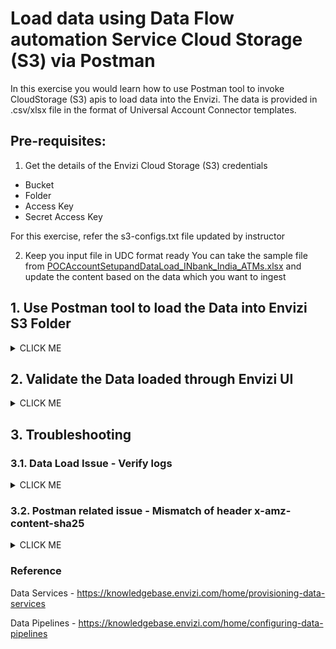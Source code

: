 # Load data using Data Flow automation Service Cloud Storage (S3) via Postman


In this exercise you would learn how to use Postman tool to invoke CloudStorage (S3) apis to load data into the Envizi. The data is provided in .csv/xlsx file in the format of Universal Account Connector templates.

##  Pre-requisites:
1. Get the details of the Envizi Cloud Storage (S3) credentials

- Bucket 
- Folder
- Access Key
- Secret Access Key
  
For this exercise, refer the s3-configs.txt file updated by instructor

2. Keep you input file in UDC format ready
You can take the sample file from [POCAccountSetupandDataLoad_INbank_India_ATMs.xlsx](./files/POCAccountSetupandDataLoad_INbank_India_ATMs.xlsx) and update the content based on the data which you want to ingest

## 1. Use Postman tool to load the Data into Envizi S3 Folder

<details><summary>CLICK ME</summary>

1. Form the url  based on the details    
   http://<bucket_name>.s3.amazonaws.com/<folder_name>/<file_name_with_extension>
   
   example:
   http://envizi-client-dataservice-us-prod.s3.amazonaws.com/client_dedd4566f2f247/POCAccountSetupandDataLoad_INbank_Co_All.XLSX


2. Open Postman tool
   
3. Click to "+" to add a new request 

<img src="images/Envizi-AWS-S3-using-Postman-NewRequest.png">


4. In the request window of Postman, configure the below 
- `Method`: `PUT`
- `URL`:  The one formed in step 1


5. Click on `Authorization` tab and Set below parameters 
- Select `Type`: `AWS Signature`
- `AccessKey`: Obtained in pre-reqs for S3 connection
- `SecretKey`: Obtained in pre-reqs for S3 connection

    ##### Expand `Avanced Configuration` and set below:
- `AWS Region` - `us-east-1`
- `Service Name` - `s3`


<img src="images/Envizi-AWS-S3-using-Postman-Authorization-1.png">


6. Click on `Body` tab and 

- Select `binary`
- Click on `Select File` box and click on `New File from local machine`


<img src="images/Envizi-AWS-S3-using-Postman-SelectNewFile.png">

- Chose the file and click `Open`

<img src="images/Envizi-AWS-S3-using-Postman-SelectedFile.png">

- Make sure the file name matches the file selected
  
7. Click on `Send`

8. Check the `Respnse` status should be `OK`
<img src="images/Envizi-AWS-S3-using-Postman-RequestSuccess.png">


</details>


## 2. Validate the Data loaded through Envizi UI

<details><summary>CLICK ME</summary>


1. Navigate to `Admin` > `Data Flow Automation` 
2. Click on `File Delivery Status` to check the file loaded

<img src="images/Envizi-AWS-S3-using-Postman-DF-FileDelivery.png">

3. Navigate `Manage` > `Files Processed - Accounts & Setup`

<img src="images/Envizi-AWS-S3-using-Postman-FileProcessed.png">

4. Verify the file is loaded successfully
   
5. Navigate to `Manage` > `Accounts` > `IN Bank -  Bangalore ATM Diesel`
   
<img src="images/Envizi-AWS-S3-using-Postman-Account.png">

You can see the Account is created and also the records are loaded successfully.


</details>

## 3. Troubleshooting 

### 3.1. Data Load Issue - Verify logs

<details><summary>CLICK ME</summary>


If the file is not processed and showing the Error in the Load Status of the file delivered to S3 as below, then verify the Parse errors and Load erros

1. In Envizi UI `Admin` > `Data Flow Automation`  > `File Delivery Status`
<img src="images/Envizi-AWS-S3-using-Postman-LoadIssue-1.png">

2. Select File with error 

3. Click `Actions` > `Loading logs`
<img src="images/Envizi-AWS-S3-using-Postman-LoadIssue-2.png">

4. View the `File Status`
<img src="images/Envizi-AWS-S3-using-Postman-LoadIssue-3.png">

5. Click on `Actions` 
<img src="images/Envizi-AWS-S3-using-Postman-DF-FileDelivery-ShowParseError.png">

6. Click on `Parse Errors` to check if any parsing errors
   
<img src="images/Envizi-AWS-S3-using-Postman-DF-FileDelivery-ParseError.png">

7. You can see if there are any errors. In the above screen-shot it shows the file content seems to be coming as garbage data instead of actual data.
The error message : 
Unable to match the current row with any of the row specifications.File specification "Envizi_POC_Account_Setup_And_Data_Load". Row number 1

8. For this particular garbage data issue, it seems like the file is somehow got corrupted on the source machine where Postman is running. This got resolved when we restarted the Postman. However, you need to check based on the error message.

9. Similarly, you can check `Load Errors` 
    

</details>

### 3.2. Postman related issue - Mismatch of header x-amz-content-sha25

<details><summary>CLICK ME</summary>


If the request in Postman fails with the error : The provided 'x-amz-content-sha256' header does not match what was computed. 

Please follow the below instructions to resolve.

1. Generate the shasum code for your file by executing the below file
    `shasum -a 256 <UDC_File_TO_Upload.XLSX>`

2. Copy the output of the command  

<img src="images/Envizi-AWS-S3-using-Postman-Shasum-cmd.png">

3.  Click on `Headers` tab and add additional header as below
-  `Key`: `x-amz-content-sha256`
-  `value`: Output of the command  from Step 1&2 above

<img src="images/Envizi-AWS-S3-using-Postman-RequestHeader.png">

</details>


### Reference 
Data Services - https://knowledgebase.envizi.com/home/provisioning-data-services 

Data Pipelines - https://knowledgebase.envizi.com/home/configuring-data-pipelines 
